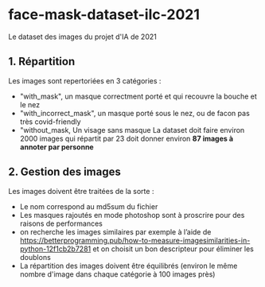# face-mask-dataset-ilc-2021
Le dataset des images du projet d'IA de 2021

## 1. Répartition 
Les images sont repertoriées en 3 catégories :
- "with_mask", un masque correctment porté et qui recouvre la bouche et le nez
- "with_incorrect_mask", un masque porté sous le nez, ou de facon pas très covid-friendly
- "without_mask, Un visage sans masque
La dataset doit faire environ 2000 images qui répartit par 23 doit donner environ **87 images à annoter par personne**


## 2. Gestion des images
Les images doivent être traitées de la sorte :
- Le nom correspond au md5sum du fichier
- Les masques rajoutés en mode photoshop sont à proscrire pour des raisons de performances
- on recherche les images similaires par exemple à l’aide de https://betterprogramming.pub/how-to-measure-imagesimilarities-in-python-12f1cb2b7281 et on choisit un bon descripteur pour éliminer les doublons
- La répartition des images doivent être équilibrés (environ le même nombre d'image dans chaque catégorie à 100 images près)
